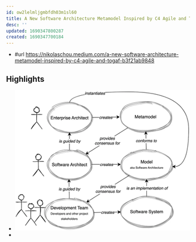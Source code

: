 ```yaml
---
id: ow2lelmljgmbfdh03m1sl60
title: A New Software Architecture Metamodel Inspired by C4 Agile and Togaf
desc: ''
updated: 1690347800287
created: 1690347700184
---
```


- #url https://nikolaschou.medium.com/a-new-software-architecture-metamodel-inspired-by-c4-agile-and-togaf-b3f21ab9848


## Highlights

- ![](/assets/images/2023-07-25-22-03-08.png)
- 